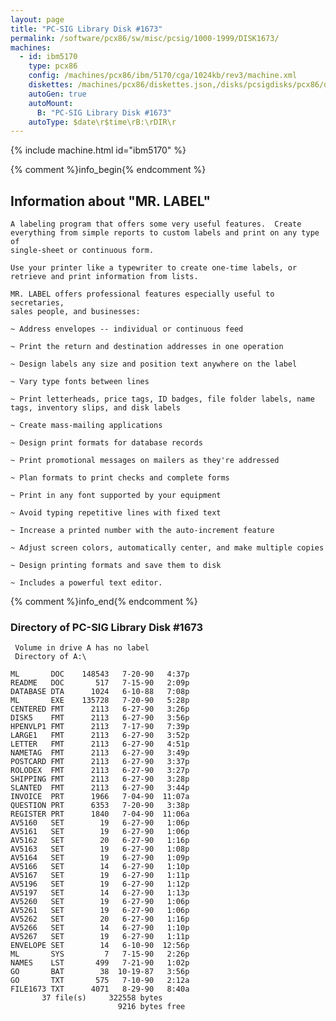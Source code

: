 ```yaml
---
layout: page
title: "PC-SIG Library Disk #1673"
permalink: /software/pcx86/sw/misc/pcsig/1000-1999/DISK1673/
machines:
  - id: ibm5170
    type: pcx86
    config: /machines/pcx86/ibm/5170/cga/1024kb/rev3/machine.xml
    diskettes: /machines/pcx86/diskettes.json,/disks/pcsigdisks/pcx86/diskettes.json
    autoGen: true
    autoMount:
      B: "PC-SIG Library Disk #1673"
    autoType: $date\r$time\rB:\rDIR\r
---
```


{% include machine.html id="ibm5170" %}

{% comment %}info_begin{% endcomment %}

## Information about "MR. LABEL"

    A labeling program that offers some very useful features.  Create
    everything from simple reports to custom labels and print on any type of
    single-sheet or continuous form.
    
    Use your printer like a typewriter to create one-time labels, or
    retrieve and print information from lists.
    
    MR. LABEL offers professional features especially useful to
    secretaries,
    sales people, and businesses:
    
    ~ Address envelopes -- individual or continuous feed
    
    ~ Print the return and destination addresses in one operation
    
    ~ Design labels any size and position text anywhere on the label
    
    ~ Vary type fonts between lines
    
    ~ Print letterheads, price tags, ID badges, file folder labels, name
    tags, inventory slips, and disk labels
    
    ~ Create mass-mailing applications
    
    ~ Design print formats for database records
    
    ~ Print promotional messages on mailers as they're addressed
    
    ~ Plan formats to print checks and complete forms
    
    ~ Print in any font supported by your equipment
    
    ~ Avoid typing repetitive lines with fixed text
    
    ~ Increase a printed number with the auto-increment feature
    
    ~ Adjust screen colors, automatically center, and make multiple copies
    
    ~ Design printing formats and save them to disk
    
    ~ Includes a powerful text editor.
{% comment %}info_end{% endcomment %}


### Directory of PC-SIG Library Disk #1673

     Volume in drive A has no label
     Directory of A:\

    ML       DOC    148543   7-20-90   4:37p
    README   DOC       517   7-15-90   2:09p
    DATABASE DTA      1024   6-10-88   7:08p
    ML       EXE    135728   7-20-90   5:28p
    CENTERED FMT      2113   6-27-90   3:26p
    DISK5    FMT      2113   6-27-90   3:56p
    HPENVLP1 FMT      2113   7-17-90   7:39p
    LARGE1   FMT      2113   6-27-90   3:52p
    LETTER   FMT      2113   6-27-90   4:51p
    NAMETAG  FMT      2113   6-27-90   3:49p
    POSTCARD FMT      2113   6-27-90   3:37p
    ROLODEX  FMT      2113   6-27-90   3:27p
    SHIPPING FMT      2113   6-27-90   3:28p
    SLANTED  FMT      2113   6-27-90   3:44p
    INVOICE  PRT      1966   7-04-90  11:07a
    QUESTION PRT      6353   7-20-90   3:38p
    REGISTER PRT      1840   7-04-90  11:06a
    AV5160   SET        19   6-27-90   1:06p
    AV5161   SET        19   6-27-90   1:06p
    AV5162   SET        20   6-27-90   1:16p
    AV5163   SET        19   6-27-90   1:08p
    AV5164   SET        19   6-27-90   1:09p
    AV5166   SET        14   6-27-90   1:10p
    AV5167   SET        19   6-27-90   1:11p
    AV5196   SET        19   6-27-90   1:12p
    AV5197   SET        14   6-27-90   1:13p
    AV5260   SET        19   6-27-90   1:06p
    AV5261   SET        19   6-27-90   1:06p
    AV5262   SET        20   6-27-90   1:16p
    AV5266   SET        14   6-27-90   1:10p
    AV5267   SET        19   6-27-90   1:11p
    ENVELOPE SET        14   6-10-90  12:56p
    ML       SYS         7   7-15-90   2:26p
    NAMES    LST       499   7-21-90   1:02p
    GO       BAT        38  10-19-87   3:56p
    GO       TXT       575   7-10-90   2:12a
    FILE1673 TXT      4071   8-29-90   8:40a
           37 file(s)     322558 bytes
                            9216 bytes free
